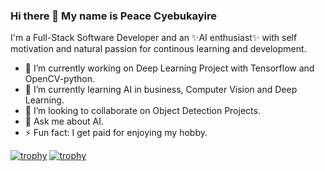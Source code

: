### Hi there 👋 My name is Peace Cyebukayire

I'm a Full-Stack Software Developer and an ✨AI enthusiast✨ with self motivation and natural passion 
for continous learning and development.

- 🔭 I’m currently working on Deep Learning Project with Tensorflow and OpenCV-python.
- 🌱 I’m currently learning AI in business, Computer Vision and Deep Learning.
- 👯 I’m looking to collaborate on Object Detection Projects.
- 💬 Ask me about AI.
- ⚡ Fun fact: I get paid for enjoying my hobby.


<!-- [![trophy](https://github-profile-trophy.vercel.app/?username=Cyebukayire&theme=nord&margin-w=15&margin-h=15)](https://github.com/Cyebukayire) -->
[![trophy](https://github-profile-trophy.vercel.app/?username=Cyebukayire&theme=nord&margin-w=15&margin-h=15&rank=S)](https://github.com/Cyebukayire?tab=followers)
[![trophy](https://github-profile-trophy.vercel.app/?username=Cyebukayire&theme=nord&margin-w=15&margin-h=15&rank=AA)](https://github.com/Cyebukayire)

